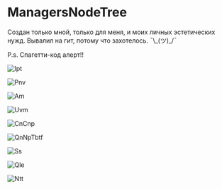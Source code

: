 # ManagersNodeTree

Создан только мной, только для меня, и моих личных эстетических нужд.
Вывалил на гит, потому что захотелось. ¯\\\_(ツ)\_/¯

P.s. Спагетти-код алерт!!

![Ipt](https://github.com/ugorek000/ManagersNodeTree/assets/120259754/27da0384-090a-49d8-bd24-b0ef14ce2213)

![Pnv](https://github.com/ugorek000/ManagersNodeTree/assets/120259754/7485ded7-3564-4acb-a6f4-1e34b0f712ab)

![Am](https://github.com/ugorek000/ManagersNodeTree/assets/120259754/711fa68a-893d-4992-8333-9bdc22f93238)

![Uvm](https://github.com/ugorek000/ManagersNodeTree/assets/120259754/6df2d7d9-1961-4dfc-8f7f-565407953bfb)

![CnCnp](https://github.com/ugorek000/ManagersNodeTree/assets/120259754/a4c9cc4d-e81d-4065-8747-bca273bd6525)

![QnNpTbtf](https://github.com/ugorek000/ManagersNodeTree/assets/120259754/be7e8f3e-e20b-4cb7-89ae-cf59adc9221e)

![Ss](https://github.com/ugorek000/ManagersNodeTree/assets/120259754/213acc08-c127-41b3-8b71-efe66425248c)

![Qle](https://github.com/ugorek000/ManagersNodeTree/assets/120259754/be073959-36c6-4b6e-b96e-0115672a5e99)

![Ntt](https://github.com/ugorek000/ManagersNodeTree/assets/120259754/800e5b7b-3e1f-4802-9ba1-f841b59663f9)
